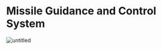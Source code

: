 # Missile Guidance and Control System
![untitled](https://github.com/user-attachments/assets/5e045520-1844-4d4e-8a36-0dff40a7cf63)
